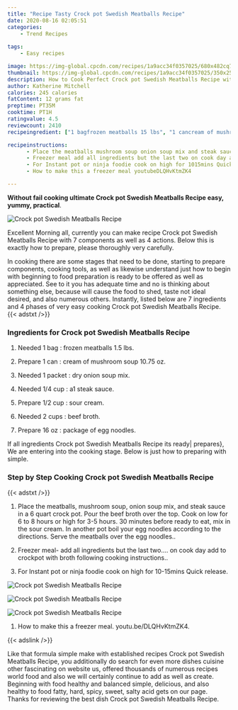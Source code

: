 ```yaml
---
title: "Recipe Tasty Crock pot Swedish Meatballs Recipe"
date: 2020-08-16 02:05:51
categories:
    - Trend Recipes
    
tags:
    - Easy recipes

image: https://img-global.cpcdn.com/recipes/1a9acc34f0357025/680x482cq70/crock-pot-swedish-meatballs-recipe-recipe-main-photo.jpg
thumbnail: https://img-global.cpcdn.com/recipes/1a9acc34f0357025/350x250cq70/crock-pot-swedish-meatballs-recipe-recipe-main-photo.jpg
description: How to Cook Perfect Crock pot Swedish Meatballs Recipe with 7 ingredients and 4 stages of easy cooking.
author: Katherine Mitchell
calories: 245 calories
fatContent: 12 grams fat
preptime: PT35M
cooktime: PT1H
ratingvalue: 4.5
reviewcount: 2410
recipeingredient: ["1 bagfrozen meatballs 15 lbs", "1 cancream of mushroom soup 1075 oz", "1 packetdry onion soup mix", "1/4 cupa1 steak sauce", "1/2 cupsour cream", "2 cupsbeef broth", "16 ozpackage of egg noodles"]

recipeinstructions: 
      - Place the meatballs mushroom soup onion soup mix and steak sauce in a 6 quart crock potPour the beef broth over the topCook on low for 6 to 8 hours or high for 35 hours30 minutes before ready to eat mix in the sour creamIn another pot boil your egg noodles according to the directionsServe the meatballs over the egg noodles 
      - Freezer meal add all ingredients but the last two on cook day add to crockpot with broth following cooking instructions 
      - For Instant pot or ninja foodie cook on high for 1015mins Quick release 
      - How to make this a freezer meal youtubeDLQHvKtmZK4

---
```




**Without fail cooking ultimate Crock pot Swedish Meatballs Recipe easy, yummy, practical**. 


![Crock pot Swedish Meatballs Recipe](https://img-global.cpcdn.com/recipes/1a9acc34f0357025/680x482cq70/crock-pot-swedish-meatballs-recipe-recipe-main-photo.jpg "Crock pot Swedish Meatballs Recipe")




Excellent Morning all, currently you can make recipe Crock pot Swedish Meatballs Recipe with 7 components as well as 4 actions. Below this is exactly how to prepare, please thoroughly very carefully.

In cooking there are some stages that need to be done, starting to prepare components, cooking tools, as well as likewise understand just how to begin with beginning to food preparation is ready to be offered as well as appreciated. See to it you has adequate time and no is thinking about something else, because will cause the food to shed, taste not ideal desired, and also numerous others. Instantly, listed below are 7 ingredients and 4 phases of very easy cooking Crock pot Swedish Meatballs Recipe.
{{< adstxt />}}

### Ingredients for Crock pot Swedish Meatballs Recipe


1. Needed 1 bag : frozen meatballs 1.5 lbs.

1. Prepare 1 can : cream of mushroom soup 10.75 oz.

1. Needed 1 packet : dry onion soup mix.

1. Needed 1/4 cup : a1 steak sauce.

1. Prepare 1/2 cup : sour cream.

1. Needed 2 cups : beef broth.

1. Prepare 16 oz : package of egg noodles.



If all ingredients Crock pot Swedish Meatballs Recipe its ready| prepares}, We are entering into the cooking stage. Below is just how to preparing with simple.

### Step by Step Cooking Crock pot Swedish Meatballs Recipe

{{< adstxt />}}


1. Place the meatballs, mushroom soup, onion soup mix, and steak sauce in a 6 quart crock pot.
Pour the beef broth over the top.
Cook on low for 6 to 8 hours or high for 3-5 hours.
30 minutes before ready to eat, mix in the sour cream.
In another pot boil your egg noodles according to the directions.
Serve the meatballs over the egg noodles..



1. Freezer meal- add all ingredients but the last two.... on cook day add to crockpot with broth following cooking instructions..



1. For Instant pot or ninja foodie cook on high for 10-15mins Quick release.



![Crock pot Swedish Meatballs Recipe](https://img-global.cpcdn.com/steps/3e8bd5c15dc4a89b/160x128cq70/crock-pot-swedish-meatballs-recipe-recipe-step-3-photo.jpg" "Crock pot Swedish Meatballs Recipe")

![Crock pot Swedish Meatballs Recipe](https://img-global.cpcdn.com/steps/6837b9bb2c6763bb/160x128cq70/crock-pot-swedish-meatballs-recipe-recipe-step-3-photo.jpg" "Crock pot Swedish Meatballs Recipe")

![Crock pot Swedish Meatballs Recipe](https://img-global.cpcdn.com/steps/0f79100432359f82/160x128cq70/crock-pot-swedish-meatballs-recipe-recipe-step-3-photo.jpg" "Crock pot Swedish Meatballs Recipe")



1. How to make this a freezer meal. youtu.be/DLQHvKtmZK4.





{{< adslink />}}

Like that formula simple make with established recipes Crock pot Swedish Meatballs Recipe, you additionally do search for even more dishes cuisine other fascinating on website us, offered thousands of numerous recipes world food and also we will certainly continue to add as well as create. Beginning with food healthy and balanced simple, delicious, and also healthy to food fatty, hard, spicy, sweet, salty acid gets on our page. Thanks for reviewing the best dish Crock pot Swedish Meatballs Recipe.
